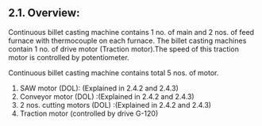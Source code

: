 ## 2.1. Overview:

Continuous billet casting machine contains 1 no. of main and 2 nos. of feed furnace with thermocouple on each furnace. The billet casting machines contain 1 no. of drive motor (Traction motor).The speed of this traction motor is controlled by potentiometer.

Continuous billet casting machine contains total 5 nos. of motor.

1. SAW motor (DOL): (Explained in 2.4.2 and 2.4.3)
2. Conveyor motor (DOL) :(Explained in 2.4.2 and 2.4.3)
3. 2 nos. cutting motors (DOL) :(Explained in 2.4.2 and 2.4.3)
4. Traction motor (controlled by drive G-120)
